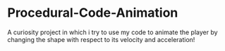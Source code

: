 # Procedural-Code-Animation
A curiosity project in which i try to use my code to animate the player by changing the shape with respect to its velocity and acceleration!
